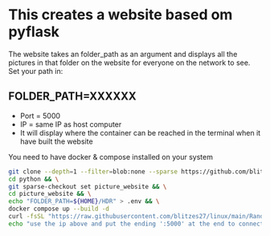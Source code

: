 # This creates a website based om pyflask #

The website takes an folder_path as an argument and displays all the pictures in that folder on the website for everyone on the network to see. Set your path in:

## FOLDER_PATH=XXXXXX ##

* Port = 5000
* IP = same IP as host computer
* It will display where the container can be reached in the terminal when it have built the website

You need to have docker & compose installed on your system

```bash
git clone --depth=1 --filter=blob:none --sparse https://github.com/blitzes27/python.git && \
cd python && \
git sparse-checkout set picture_website && \
cd picture_website && \
echo "FOLDER_PATH=${HOME}/HDR" > .env && \
docker compose up --build -d
curl -fsSL "https://raw.githubusercontent.com/blitzes27/linux/main/Random_stuff/grep_internal_ip.sh" | bash
echo "use the ip above and put the ending ':5000' at the end to connect"
